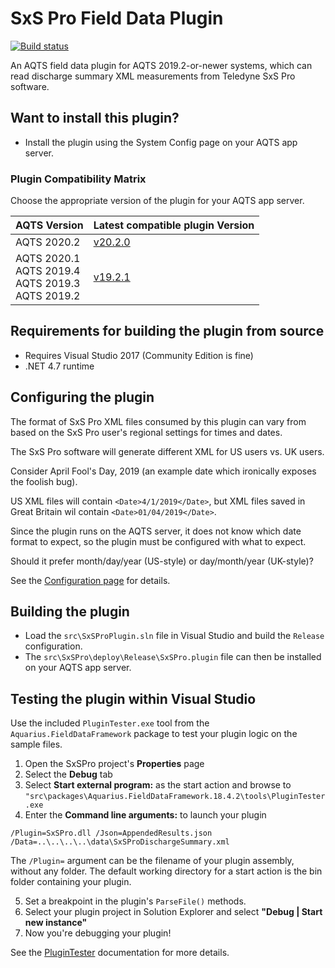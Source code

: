 # SxS Pro Field Data Plugin

[![Build status](https://ci.appveyor.com/api/projects/status/esuabwytd0w2wvkr/branch/master?svg=true)](https://ci.appveyor.com/project/SystemsAdministrator/sxs-pro-field-data-plugin/branch/master)

An AQTS field data plugin for AQTS 2019.2-or-newer systems, which can read discharge summary XML measurements from Teledyne SxS Pro software.

## Want to install this plugin?

- Install the plugin using the System Config page on your AQTS app server.

### Plugin Compatibility Matrix

Choose the appropriate version of the plugin for your AQTS app server.

| AQTS Version | Latest compatible plugin Version |
| --- | --- |
| AQTS 2020.2 | [v20.2.0](https://github.com/AquaticInformatics/sxs-pro-field-data-plugin/releases/download/v20.2.0/SxSPro.plugin) |
| AQTS 2020.1<br/>AQTS 2019.4<br/>AQTS 2019.3<br/>AQTS 2019.2 | [v19.2.1](https://github.com/AquaticInformatics/sxs-pro-field-data-plugin/releases/download/v19.2.1/SxSPro.plugin) |

## Requirements for building the plugin from source

- Requires Visual Studio 2017 (Community Edition is fine)
- .NET 4.7 runtime

## Configuring the plugin

The format of SxS Pro XML files consumed by this plugin can vary from based on the SxS Pro user's regional settings for times and dates.

The SxS Pro software will generate different XML for US users vs. UK users.

Consider April Fool's Day, 2019 (an example date which ironically exposes the foolish bug).

US XML files will contain `<Date>4/1/2019</Date>`, but XML files saved in Great Britain wil contain `<Date>01/04/2019</Date>`.

Since the plugin runs on the AQTS server, it does not know which date format to expect, so the plugin must be configured with what to expect.

Should it prefer month/day/year (US-style) or day/month/year (UK-style)?

See the [Configuration page](src/SxSPro/Readme.md) for details.

## Building the plugin

- Load the `src\SxSProPlugin.sln` file in Visual Studio and build the `Release` configuration.
- The `src\SxSPro\deploy\Release\SxSPro.plugin` file can then be installed on your AQTS app server.

## Testing the plugin within Visual Studio

Use the included `PluginTester.exe` tool from the `Aquarius.FieldDataFramework` package to test your plugin logic on the sample files.

1. Open the SxSPro project's **Properties** page
2. Select the **Debug** tab
3. Select **Start external program:** as the start action and browse to `"src\packages\Aquarius.FieldDataFramework.18.4.2\tools\PluginTester.exe`
4. Enter the **Command line arguments:** to launch your plugin

```
/Plugin=SxSPro.dll /Json=AppendedResults.json /Data=..\..\..\..\data\SxSProDischargeSummary.xml
```

The `/Plugin=` argument can be the filename of your plugin assembly, without any folder. The default working directory for a start action is the bin folder containing your plugin.

5. Set a breakpoint in the plugin's `ParseFile()` methods.
6. Select your plugin project in Solution Explorer and select **"Debug | Start new instance"**
7. Now you're debugging your plugin!

See the [PluginTester](https://github.com/AquaticInformatics/aquarius-field-data-framework/tree/master/src/PluginTester) documentation for more details.
